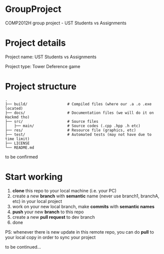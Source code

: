 # GroupProject
COMP2012H group project - UST Students vs Assignments

# Project details
Project name: UST Students vs Assignments

Project type: Tower Deference game

# Project structure
```
.
├── build/                  # Compiled files (where our .a .o .exe located)
├── docs/                   # Documentation files (we will do it on Hackmd tho)
├── src/                    # Source files
│   ├── main/               # Source codes (.cpp .hpp .h etc)
├── res/                    # Resource file (graphics, etc)
├── test/                   # Automated tests (may not have due to time limit)
├── LICENSE
└── README.md
```
to be confirmed

# Start working
1. **clone** this repo to your local machine (i.e. your PC)
2.  create a new **branch** with **semantic** name (never use branch1, branchA, etc) in your local project
3. work on your new local branch, make **commits** with **semantic names**
4. **push** your new **branch** to this repo
5. create a new **pull request** to dev branch
6. done

PS: whenever there is new update in this remote repo, you can do **pull** to your local copy in order to sync your project

to be continued...
